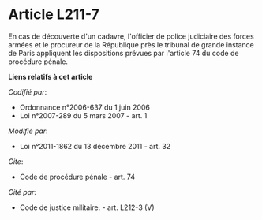 # Article L211-7

En cas de découverte d'un cadavre, l'officier de police judiciaire des forces armées et le procureur de la République près le
tribunal de grande instance de Paris appliquent les dispositions prévues par l'article 74 du code de procédure pénale.

**Liens relatifs à cet article**

_Codifié par_:

  - Ordonnance n°2006-637 du 1 juin 2006
  - Loi n°2007-289 du 5 mars 2007 - art. 1

_Modifié par_:

  - Loi n°2011-1862 du 13 décembre 2011 - art. 32

_Cite_:

  - Code de procédure pénale - art. 74

_Cité par_:

  - Code de justice militaire. - art. L212-3 (V)
